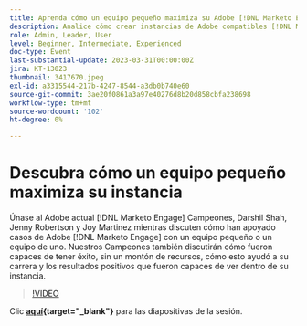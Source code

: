 ```yaml
---
title: Aprenda cómo un equipo pequeño maximiza su Adobe [!DNL Marketo Engage] instancia
description: Analice cómo crear instancias de Adobe compatibles [!DNL Marketo Engage] con un equipo pequeño o un equipo de uno.
role: Admin, Leader, User
level: Beginner, Intermediate, Experienced
doc-type: Event
last-substantial-update: 2023-03-31T00:00:00Z
jira: KT-13023
thumbnail: 3417670.jpeg
exl-id: a3315544-217b-4247-8544-a3db0b740e60
source-git-commit: 3ae20f0861a3a97e40276d8b20d858cbfa238698
workflow-type: tm+mt
source-wordcount: '102'
ht-degree: 0%

---
```


# Descubra cómo un equipo pequeño maximiza su instancia

Únase al Adobe actual [!DNL Marketo Engage] Campeones, Darshil Shah, Jenny Robertson y Joy Martinez mientras discuten cómo han apoyado casos de Adobe [!DNL Marketo Engage] con un equipo pequeño o un equipo de uno. Nuestros Campeones también discutirán cómo fueron capaces de tener éxito, sin un montón de recursos, cómo esto ayudó a su carrera y los resultados positivos que fueron capaces de ver dentro de su instancia.

>[!VIDEO](https://video.tv.adobe.com/v/3417670/?quality=12&learn=on)

Clic **[aquí](assets/small-team-instance.pdf){target="_blank"}** para las diapositivas de la sesión.
